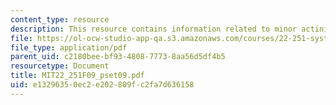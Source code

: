```yaml
---
content_type: resource
description: This resource contains information related to minor actinides.
file: https://ol-ocw-studio-app-qa.s3.amazonaws.com/courses/22-251-systems-analysis-of-the-nuclear-fuel-cycle-fall-2009/e13296350ec2e202809fc2fa7d636158_MIT22_251F09_pset09.pdf
file_type: application/pdf
parent_uid: c2180bee-bf93-4808-7773-8aa56d5df4b5
resourcetype: Document
title: MIT22_251F09_pset09.pdf
uid: e1329635-0ec2-e202-809f-c2fa7d636158
---
```

